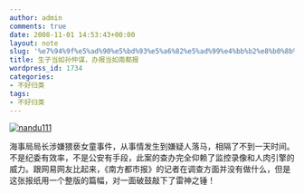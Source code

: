 ```yaml
---
author: admin
comments: true
date: 2008-11-01 14:53:43+00:00
layout: note
slug: '%e7%94%9f%e5%ad%90%e5%bd%93%e5%a6%82%e5%ad%99%e4%bb%b2%e8%b0%8b%ef%bc%8c%e5%8a%9e%e6%8a%a5%e5%bd%93%e5%a6%82%e5%8d%97%e9%83%bd%e6%8a%a5'
title: 生子当如孙仲谋，办报当如南都报
wordpress_id: 1734
categories:
- 不好归类
tags:
- 不好归类
---
```


[![nandu111](http://pic.yupoo.com/ctb.my/1189966fdce8/medium.jpg)](http://www.yupoo.com/photos/view?id=ff8080811d523d99011d5871faf72c1b)

海事局局长涉嫌猥亵女童事件，从事情发生到嫌疑人落马，相隔了不到一天时间。不是纪委有效率，不是公安有手段，此案的查办完全仰赖了监控录像和人肉引擎的威力。跟网易网友比起来，《南方都市报》的记者在调查方面并没有做什么，但是这张报纸用一个整版的篇幅，对一面破鼓敲下了雷神之锤！
